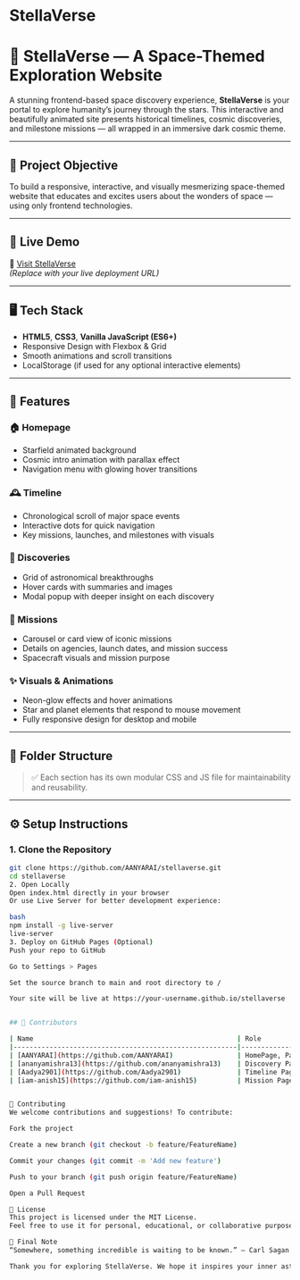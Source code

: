 # StellaVerse
# 🌌 StellaVerse — A Space-Themed Exploration Website

A stunning frontend-based space discovery experience, **StellaVerse** is your portal to explore humanity’s journey through the stars. This interactive and beautifully animated site presents historical timelines, cosmic discoveries, and milestone missions — all wrapped in an immersive dark cosmic theme.

---

## 🎯 Project Objective

To build a responsive, interactive, and visually mesmerizing space-themed website that educates and excites users about the wonders of space — using only frontend technologies.

---

## 🚀 Live Demo

🔗 [Visit StellaVerse](https://your-username.github.io/stellaverse)  
*(Replace with your live deployment URL)*

---

## 🖥️ Tech Stack

- **HTML5**, **CSS3**, **Vanilla JavaScript (ES6+)**
- Responsive Design with Flexbox & Grid
- Smooth animations and scroll transitions
- LocalStorage (if used for any optional interactive elements)

---

## 🌟 Features

### 🏠 Homepage
- Starfield animated background
- Cosmic intro animation with parallax effect
- Navigation menu with glowing hover transitions

### 🕰️ Timeline
- Chronological scroll of major space events
- Interactive dots for quick navigation
- Key missions, launches, and milestones with visuals

### 🔭 Discoveries
- Grid of astronomical breakthroughs
- Hover cards with summaries and images
- Modal popup with deeper insight on each discovery

### 🚀 Missions
- Carousel or card view of iconic missions
- Details on agencies, launch dates, and mission success
- Spacecraft visuals and mission purpose

### ✨ Visuals & Animations
- Neon-glow effects and hover animations
- Star and planet elements that respond to mouse movement
- Fully responsive design for desktop and mobile

---

## 📁 Folder Structure


> ✅ Each section has its own modular CSS and JS file for maintainability and reusability.

---

## ⚙️ Setup Instructions

### 1. Clone the Repository

```bash
git clone https://github.com/AANYARAI/stellaverse.git
cd stellaverse
2. Open Locally
Open index.html directly in your browser
Or use Live Server for better development experience:

bash
npm install -g live-server
live-server
3. Deploy on GitHub Pages (Optional)
Push your repo to GitHub

Go to Settings > Pages

Set the source branch to main and root directory to /

Your site will be live at https://your-username.github.io/stellaverse


## 👥 Contributors

| Name                                                   | Role                                                                         |
|--------------------------------------------------------|--------------------------------------|
| [AANYARAI](https://github.com/AANYARAI)                | HomePage, Page Linking, Deployment   |
| [ananyamishra13](https://github.com/ananyamishra13)    | Discovery Page                       |
| [Aadya2901](https://github.com/Aadya2901)              | Timeline Page                        |
| [iam-anish15](https://github.com/iam-anish15)          | Mission Page                         |


🤝 Contributing
We welcome contributions and suggestions! To contribute:

Fork the project

Create a new branch (git checkout -b feature/FeatureName)

Commit your changes (git commit -m 'Add new feature')

Push to your branch (git push origin feature/FeatureName)

Open a Pull Request

📝 License
This project is licensed under the MIT License.
Feel free to use it for personal, educational, or collaborative purposes.

🌠 Final Note
“Somewhere, something incredible is waiting to be known.” – Carl Sagan

Thank you for exploring StellaVerse. We hope it inspires your inner astronaut 🚀
